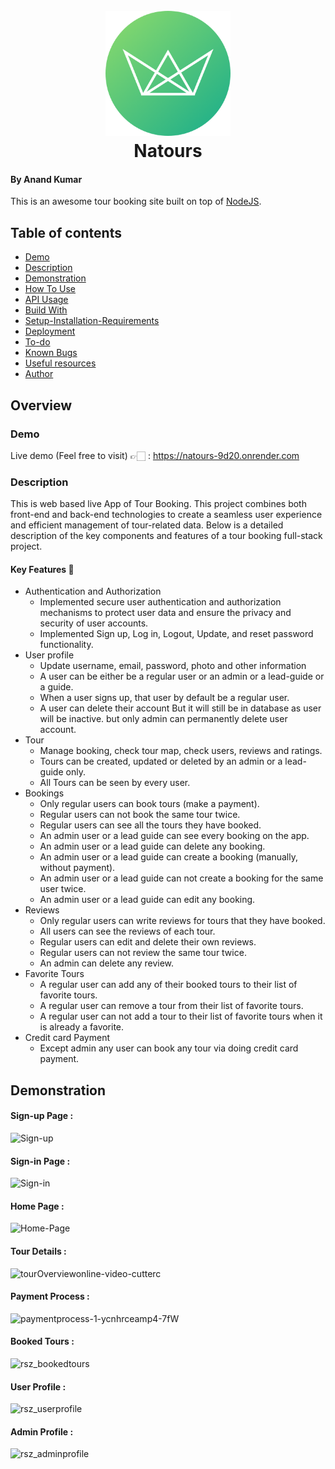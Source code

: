 <h1 align="center">
  <br>
  <a href="https://natours-9d20.onrender.com/"><img src="https://github.com/Anand-kumar96/Natours-app/blob/main/public/img/logo-green-round.png" alt="Natours" width="200"></a>
  <br>
  Natours
  <br>
</h1>

#### By Anand Kumar
This is an awesome tour booking site built on top of <a href="https://nodejs.org/en/" target="_blank">NodeJS</a>.
## Table of contents

  - [Demo](#Demo)
  - [Description](#Description)
  - [Demonstration](#Demonstration)
  - [How To Use](#how-to-use)
  - [API Usage](#api-usage) 
  - [Build With](#build-with)
  - [Setup-Installation-Requirements](#Setup-Installation-Requirements)
  - [Deployment](#deployment)
  - [To-do](#to-do)
  - [Known Bugs](#known-Bugs)
  - [Useful resources](#useful-resources)
  - [Author](#author)

## Overview
### Demo
Live demo (Feel free to visit) 👉🏻 : https://natours-9d20.onrender.com

### Description

This is web based live App of Tour Booking. This project combines both front-end and back-end technologies to create a seamless user experience and efficient management of tour-related data. Below is a detailed description of the key components and features of a tour booking full-stack project.
#### Key Features 📝
* Authentication and Authorization
  - Implemented secure user authentication and authorization mechanisms to protect user data and ensure the privacy and security of user accounts.
  - Implemented Sign up, Log in, Logout, Update, and reset password functionality.
* User profile
  - Update username, email, password, photo and other information
  - A user can be either be a regular user or an admin or a lead-guide or 
    a guide.
  - When a user signs up, that user by default be a regular user.
  - A user can delete their account But it will still be in database as 
    user will be inactive. but only admin can permanently delete user account. 
* Tour
  - Manage booking, check tour map, check users, reviews and ratings.
  - Tours can be created, updated or deleted by an admin or a lead-guide 
    only.
  - All Tours can be seen by every user.
* Bookings
  - Only regular users can book tours (make a payment).
  - Regular users can not book the same tour twice.
  - Regular users can see all the tours they have booked.
  - An admin user or a lead guide can see every booking on the app.
  - An admin user or a lead guide can delete any booking.
  - An admin user or a lead guide can create a booking (manually, without 
    payment).
  - An admin user or a lead guide can not create a booking for the same 
    user twice.
  - An admin user or a lead guide can edit any booking.
* Reviews
  - Only regular users can write reviews for tours that they have booked.
  - All users can see the reviews of each tour.
  - Regular users can edit and delete their own reviews.
  - Regular users can not review the same tour twice.
  - An admin can delete any review.
* Favorite Tours
  - A regular user can add any of their booked tours to their list of 
    favorite tours.
  - A regular user can remove a tour from their list of favorite tours.
  - A regular user can not add a tour to their list of favorite tours when 
    it is already a favorite.
* Credit card Payment
  - Except admin any user can book any tour via doing credit card payment.
 
## Demonstration
#### Sign-up Page :
![Sign-up](https://github.com/Anand-kumar96/Natours-app/assets/106487247/9f2cc60a-0005-4ce4-9709-9b96558ca0d9.gif)

#### Sign-in Page :
![Sign-in](https://github.com/Anand-kumar96/Natours-app/assets/106487247/fa3f12df-5b01-4574-9ed2-ed5a3267657f.gif)

#### Home Page :
![Home-Page](https://github.com/Anand-kumar96/Natours-app/assets/106487247/6fa4ff48-f725-4060-a123-d6a88a43c998.gif)

#### Tour Details :
![tourOverviewonline-video-cutterc](https://user-images.githubusercontent.com/58518192/72606859-a0b78900-3949-11ea-8f0d-ef44c789957b.gif)

#### Payment Process :
![paymentprocess-1-ycnhrceamp4-7fW](https://user-images.githubusercontent.com/58518192/72606973-d9eff900-3949-11ea-9a2e-f84a6581bef3.gif)

#### Booked Tours :
![rsz_bookedtours](https://user-images.githubusercontent.com/58518192/72607747-6a7b0900-394b-11ea-8b9f-5330531ca2eb.png)

#### User Profile :
![rsz_userprofile](https://user-images.githubusercontent.com/58518192/72607635-44edff80-394b-11ea-8943-64c48f6f19aa.png)

#### Admin Profile :
![rsz_adminprofile](https://user-images.githubusercontent.com/58518192/72607648-4d463a80-394b-11ea-972f-a73160cfaa5b.png)

